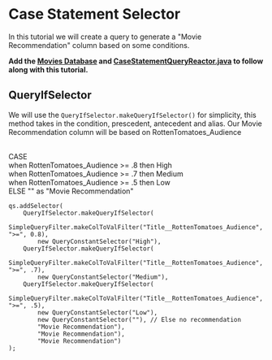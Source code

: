 # Case Statement Selector
In this tutorial we will create a query to generate a "Movie Recommendation" column based on some conditions.

**Add the [Movies Database](https://repo.semoss.org/semoss-training/backend/-/tree/master/db) and [CaseStatementQueryReactor.java](https://repo.semoss.org/semoss-training/backend/-/blob/master/src/reactors/query/CaseStatementQueryReactor.java) to follow along with this tutorial.**<br>


## QueryIfSelector
We will use the `QueryIfSelector.makeQueryIfSelector()` for simplicity, this method takes in the condition, prescedent, antecedent and alias. Our Movie Recommendation column will be based on RottenTomatoes_Audience

<br>CASE<br>
when RottenTomatoes_Audience >= .8 then High <br>
when RottenTomatoes_Audience >= .7 then Medium <br>
when RottenTomatoes_Audience >= .5 then Low <br>
ELSE ""
as "Movie Recommendation"



```
qs.addSelector(
	QueryIfSelector.makeQueryIfSelector(
		SimpleQueryFilter.makeColToValFilter("Title__RottenTomatoes_Audience", ">=", 0.8),
		new QueryConstantSelector("High"),
	QueryIfSelector.makeQueryIfSelector(
		SimpleQueryFilter.makeColToValFilter("Title__RottenTomatoes_Audience", ">=", .7),
		new QueryConstantSelector("Medium"),
	QueryIfSelector.makeQueryIfSelector(
		SimpleQueryFilter.makeColToValFilter("Title__RottenTomatoes_Audience", ">=", .5),
		new QueryConstantSelector("Low"), 
		new QueryConstantSelector(""), // Else no recommendation
		"Movie Recommendation"),
		"Movie Recommendation"),
		"Movie Recommendation")
);
```